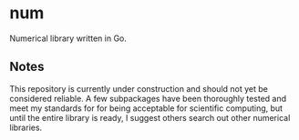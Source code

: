 num
===

Numerical library written in Go.

Notes
-----

This repository is currently under construction and should not yet be considered
reliable. A few subpackages have been thoroughly tested and meet my standards
for for being acceptable for scientific computing, but until the entire library
is ready, I suggest others search out other numerical libraries.
